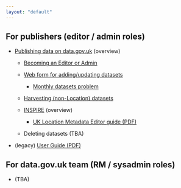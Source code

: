 ```yaml
---
layout: "default"
---
```


## For publishers (editor / admin roles)

* [Publishing data on data.gov.uk](publishing_on_data_gov_uk_overview.html) (overview)

  * [Becoming an Editor or Admin](becoming_an_editor_or_admin.html)

  * [Web form for adding/updating datasets](dataset_form.html)

    * [Monthly datasets problem](monthly_datasets_problem.html)

  * [Harvesting (non-Location) datasets](harvesting_non_location.html)

  * [INSPIRE](inspire.html) (overview)

    * [UK Location Metadata Editor guide (PDF)](http://data.gov.uk/sites/default/files/library/Metadata%20Editor%20User%20Guide.pdf)

  * Deleting datasets (TBA)

* (legacy) [User Guide (PDF)](http://data.gov.uk/sites/default/files/library/User%20guide.pdf)


## For data.gov.uk team (RM / sysadmin roles)

* (TBA)


